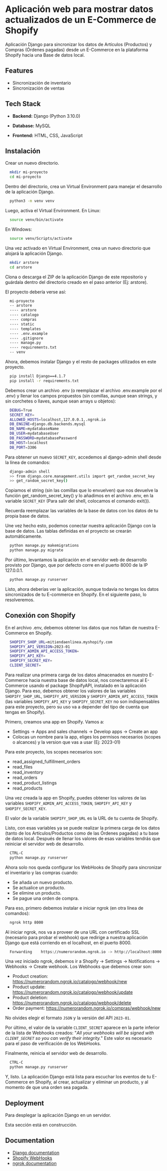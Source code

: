 
# Aplicación web para mostrar datos actualizados de un E-Commerce de Shopify

Aplicación Django para sincronizar los datos de Artículos (Productos) y Compras (Órdenes pagadas) desde un E-Commerce en la plataforma Shopify hacia una Base de datos local.



## Features

- Sincronización de inventario
- Sincronización de ventas


## Tech Stack

- **Backend:** Django (Python 3.10.0)

- **Database:** MySQL

- **Frontend:** HTML, CSS, JavaScript

## Instalación

Crear un nuevo directorio.

```bash
  mkdir mi-proyecto
  cd mi-proyecto
```

Dentro del directorio, crea un Virtual Environment para manejar el desarrollo de la aplicación Django.

```bash
  python3 -m venv venv
```

Luego, activa el Virtual Environment. En Linux:

```bash
  source venv/bin/activate
```

En Windows:

```bash
  source venv/Scripts/activate
```

Una vez activado en Virtual Environment, crea un nuevo directorio que alojará la aplicación Django.

```bash
  mkdir arstore
  cd arstore
```

Clona o descarga el ZIP de la aplicación Django de este repositorio y guárdala dentro del directorio creado en el paso anterior (Ej: arstore).

El proyecto debería verse así:

```bash
  mi-proyecto
  -- arstore
  ---- arstore
  ---- catalogo
  ---- compras
  ---- static
  ---- templates
  ---- .env.example
  ---- .gitignore
  ---- manage.py
  ---- requirements.txt
  -- venv
```

Ahora, debemos instalar Django y el resto de packages utilizados en este proyecto.

```bash
  pip install Django==4.1.7
  pip install -r requirements.txt
```

Debemos crear un archivo .env (o reemplazar el archivo .env.example por el .env) y llenar los campos propuestos (sin comillas, aunque sean strings, y sin corchetes o llaves, aunque sean arrays u objetos):

```bash
  DEBUG=True
  SECRET_KEY=
  ALLOWED_HOSTS=localhost,127.0.0.1,.ngrok.io
  DB_ENGINE=django.db.backends.mysql
  DB_NAME=mydatabaseName
  DB_USER=mydatabaseUser
  DB_PASSWORD=mydatabasePassword
  DB_HOST=localhost
  DB_PORT=3306
```

Para obtener un nuevo ```SECRET_KEY```, accedemos al django-admin shell desde la línea de comandos:

```bash
  django-admin shell
  >> from django.core.management.utils import get_random_secret_key
  >> get_random_secret_key()
```

Copiamos el string (sin las comillas que lo envuelven) que nos devuelve la función get_random_secret_key() y lo añadimos en el archivo .env, en la variable ```SECRET_KEY``` (Para salir del shell, colocamos el comando exit()).

Recuerda reemplazar las variables de la base de datos con los datos de tu propia base de datos.

Une vez hecho esto, podemos conectar nuestra aplicación Django con la base de datos. Las tablas definidas en el proyecto se crearán automáticamente.

```bash
  python manage.py makemigrations
  python manage.py migrate
```

Por último, levantamos la aplicación en el servidor web de desarrollo provisto por Django, que por defecto corre en el puerto 8000 de la IP 127.0.0.1.

```bash
  python manage.py runserver
```

Listo, ahora deberías ver la aplicación, aunque todavía no tengas los datos sincronizados de tu E-commerce en Shopify. En el siguiente paso, lo resolveremos.
## Conexión con Shopify

En el archivo .env, debemos obtener los datos que nos faltan de nuestra E-Commerce en Shopify.

```bash
  SHOPIFY_SHOP_URL=mitiendaenlinea.myshopify.com
  SHOPIFY_API_VERSION=2023-01
  SHOPIFY_ADMIN_API_ACCESS_TOKEN=
  SHOPIFY_API_KEY=
  SHOPIFY_SECRET_KEY=
  CLIENT_SECRET=
```

Para realizar una primera carga de los datos almacenados en nuestro E-Commerce hacia nuestra base de datos local, nos conectaremos al E-Commerce usando el package ShopifyAPI, instalado en la aplicación Django. Para eso, debemos obtener los valores de las variables ```SHOPIFY_SHOP_URL```, ```SHOPIFY_API_VERSION``` y ```SHOPIFY_ADMIN_API_ACCESS_TOKEN``` (las variables ```SHOPIFY_API_KEY``` y ```SHOPIFY_SECRET_KEY``` no son indispensables para este proyecto, pero su uso va a depender del tipo de cuenta que tengas en Shopify).

Primero, creamos una app en Shopify. Vamos a:
- Settings -> Apps and sales channels -> Develop apps -> Create an app
- Colocas un nombre para la app, eliges los permisos necesarios (scopes o alcances) y la version que vas a usar (Ej: 2023-01)

Para este proyecto, los scopes necesarios son: 
- read_assigned_fulfillment_orders
- read_files
- read_inventory
- read_orders
- read_product_listings
- read_products

Una vez creada la app en Shopify, puedes obtener los valores de las variables ```SHOPIFY_ADMIN_API_ACCESS_TOKEN```, ```SHOPIFY_API_KEY``` y ```SHOPIFY_SECRET_KEY```.

El valor de la variable ```SHOPIFY_SHOP_URL``` es la URL de tu cuenta de Shopify.

Listo, con esas variables ya se puede realizar la primera carga de los datos (tanto de los Artículos/Productos como de las Órdenes pagadas) a tu base de datos local. Después de llenar los valores de esas variables tendrás que reiniciar el servidor web de desarrollo.

```bash
  CTRL-C
  python manage.py runserver
```

Ahora solo nos queda configurar los WebHooks de Shopify para sincronizar el inventario y las compras cuando:
- Se añada un nuevo producto.
- Se actualice un producto.
- Se elimine un producto.
- Se pague una orden de compra.

Para eso, primero debemos instalar e iniciar ngrok (en otra línea de comandos):

```bash
  ngrok http 8000
```

Al iniciar ngrok, nos va a proveer de una URL con certificado SSL (necesario para probar el webhook) que redirige a nuestra aplicación Django que está corriendo en el localhost, en el puerto 8000.

```bash
  Forwarding    https://numerorandom.ngrok.io -> http://localhost:8000
```

Una vez iniciado ngrok, debemos ir a Shopify -> Settings -> Notifications -> Webhooks -> Create webhook. Los Webhooks que debemos crear son:

- Product creation: https://numerorandom.ngrok.io/catalogo/webhook/new
- Product update: https://numerorandom.ngrok.io/catalogo/webhook/update
- Product deletion: https://numerorandom.ngrok.io/catalogo/webhook/delete
- Order payment: https://numerorandom.ngrok.io/compras/webhook/new

No olvides elegir el formato ```JSON``` y la versión del API ```2023-01```.

Por último, el valor de la variable ```CLIENT_SECRET``` aparece en la parte inferior de la lista de Webhooks creados: "*All your webhooks will be signed with ```CLIENT_SECRET``` so you can verify their integrity.*" Este valor es necesario para el paso de verificación de los WebHooks.

Finalmente, reinicia el servidor web de desarrollo.

```bash
  CTRL-C
  python manage.py runserver
```

Y, listo. La aplicación Django está lista para escuchar los eventos de tu E-Commerce en Shopify, al crear, actualizar y eliminar un producto, y al momento de que una orden sea pagada.
## Deployment

Para desplegar la aplicación Django en un servidor.

Esta sección está en construcción.


## Documentation

- [Django documentation](https://docs.djangoproject.com/)
- [Shopify WebHooks](https://shopify.dev/api/admin-rest/2022-04/resources/webhook)
- [ngrok documentation](https://ngrok.com/)
